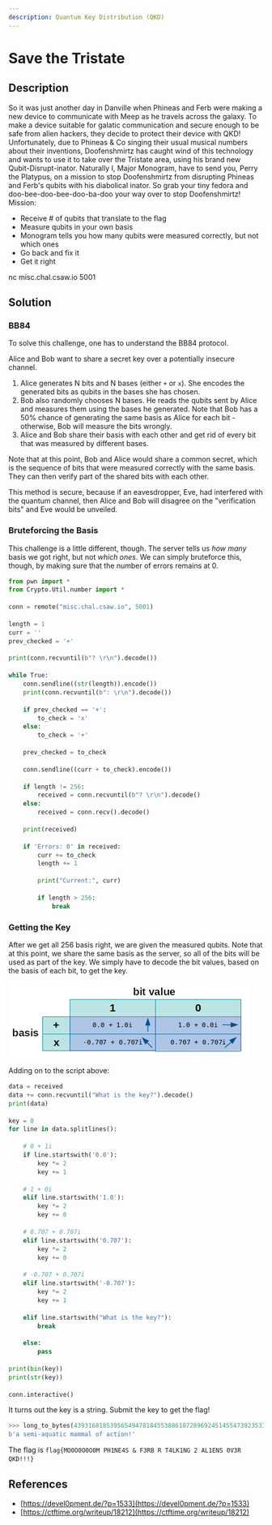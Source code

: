 ```yaml
---
description: Quantum Key Distribution (QKD)
---
```


# Save the Tristate

## Description

So it was just another day in Danville when Phineas and Ferb were making a new device to communicate with Meep as he travels across the galaxy. To make a device suitable for galatic communication and secure enough to be safe from alien hackers, they decide to protect their device with QKD! Unfortunately, due to Phineas & Co singing their usual musical numbers about their inventions, Doofenshmirtz has caught wind of this technology and wants to use it to take over the Tristate area, using his brand new Qubit-Disrupt-inator. Naturally I, Major Monogram, have to send you, Perry the Platypus, on a mission to stop Doofenshmirtz from disrupting Phineas and Ferb's qubits with his diabolical inator. So grab your tiny fedora and doo-bee-doo-bee-doo-ba-doo your way over to stop Doofenshmirtz! Mission:

* Receive # of qubits that translate to the flag
* Measure qubits in your own basis
* Monogram tells you how many qubits were measured correctly, but not which ones
* Go back and fix it
* Get it right

nc misc.chal.csaw.io 5001

## Solution

### BB84

To solve this challenge, one has to understand the BB84 protocol. 

Alice and Bob want to share a secret key over a potentially insecure channel.

1. Alice generates N bits and N bases (either `+` or `x`). She encodes the generated bits as qubits in the bases she has chosen.
2. Bob also randomly chooses N bases. He reads the qubits sent by Alice and measures them using the bases he generated. Note that Bob has a 50% chance of generating the same basis as Alice for each bit - otherwise, Bob will measure the bits wrongly.
3. Alice and Bob share their basis with each other and get rid of every bit that was measured by different bases.

Note that at this point, Bob and Alice would share a common secret, which is the sequence of bits that were measured correctly with the same basis. They can then verify part of the shared bits with each other. 

This method is secure, because if an eavesdropper, Eve, had interfered with the quantum channel, then Alice and Bob will disagree on the "verification bits" and Eve would be unveiled.

### Bruteforcing the Basis

This challenge is a little different, though. The server tells us _how many_ basis we got right, but not _which ones_. We can simply bruteforce this, though, by making sure that the number of errors remains at 0.

```python
from pwn import *
from Crypto.Util.number import *

conn = remote("misc.chal.csaw.io", 5001)

length = 1
curr = ''
prev_checked = '+'

print(conn.recvuntil(b"? \r\n").decode())

while True:    
    conn.sendline((str(length)).encode())
    print(conn.recvuntil(b": \r\n").decode())

    if prev_checked == '+':
        to_check = 'x'
    else:
        to_check = '+'
    
    prev_checked = to_check

    conn.sendline((curr + to_check).encode())

    if length != 256:
        received = conn.recvuntil(b"? \r\n").decode()
    else:
        received = conn.recv().decode()
    
    print(received)

    if 'Errors: 0' in received:
        curr += to_check
        length += 1

        print("Current:", curr)

        if length > 256:
            break
```

### Getting the Key

After we get all 256 basis right, we are given the measured qubits. Note that at this point, we  share the same basis as the server, so all of the bits will be used as part of the key. We simply have to decode the bit values, based on the basis of each bit, to get the key.

![](<../../.gitbook/assets/image (78).png>)

Adding on to the script above:

```python
data = received
data += conn.recvuntil("What is the key?").decode()
print(data)

key = 0
for line in data.splitlines():
    
    # 0 + 1i
    if line.startswith('0.0'):
        key *= 2
        key += 1
    
    # 1 + 0i
    elif line.startswith('1.0'):
        key *= 2
        key += 0
    
    # 0.707 + 0.707i
    elif line.startswith('0.707'):
        key *= 2
        key += 0
    
    # -0.707 + 0.707i
    elif line.startswith('-0.707'):
        key *= 2
        key += 1

    elif line.startswith("What is the key?"):
        break

    else:
        pass

print(bin(key))
print(str(key))

conn.interactive()
```

It turns out the key is a string. Submit the key to get the flag!

```python
>>> long_to_bytes(43931681853956549478184553086187289692451455473923533011002686733443258084897)
b'a semi-aquatic mammal of action!'
```

The flag is `flag{MO0O0O0O0M PH1NE4S & F3RB R T4LK1NG 2 AL1ENS 0V3R QKD!!!}`

## References

* [https://devel0pment.de/?p=1533](https://devel0pment.de/?p=1533)
* [https://ctftime.org/writeup/18212](https://ctftime.org/writeup/18212)

